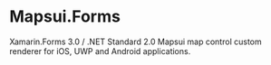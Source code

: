 # Mapsui.Forms

Xamarin.Forms 3.0 / .NET Standard 2.0 Mapsui map control custom renderer for iOS, UWP and Android applications. 


